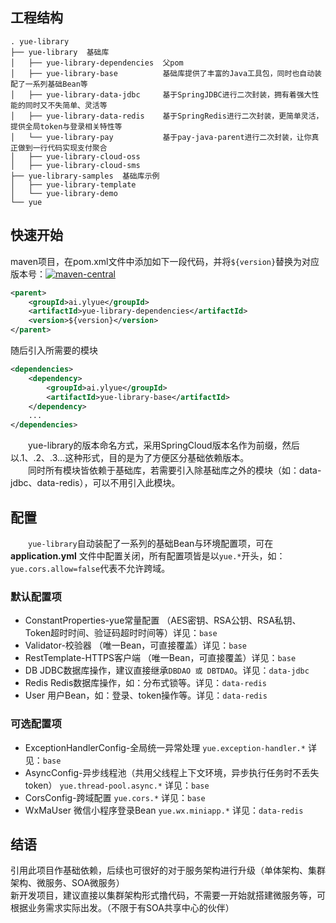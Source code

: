 ## 工程结构

```
. yue-library
├── yue-library  基础库
│   ├── yue-library-dependencies  父pom
│   ├── yue-library-base          基础库提供了丰富的Java工具包，同时也自动装配了一系列基础Bean等
│   ├── yue-library-data-jdbc     基于SpringJDBC进行二次封装，拥有着强大性能的同时又不失简单、灵活等
│   ├── yue-library-data-redis    基于SpringRedis进行二次封装，更简单灵活，提供全局token与登录相关特性等
│   └── yue-library-pay           基于pay-java-parent进行二次封装，让你真正做到一行代码实现支付聚合
│   ├── yue-library-cloud-oss
│   ├── yue-library-cloud-sms
├── yue-library-samples  基础库示例
│   ├── yue-library-template
│   └── yue-library-demo
└── yue
```

## 快速开始
maven项目，在pom.xml文件中添加如下一段代码，并将`${version}`替换为对应版本号：[![maven-central](https://img.shields.io/maven-central/v/ai.ylyue/yue-library-dependencies.svg?label=Maven%20Central)](https://maven-badges.herokuapp.com/maven-central/ai.ylyue/yue-library-dependencies)
```xml
<parent>
	<groupId>ai.ylyue</groupId>
	<artifactId>yue-library-dependencies</artifactId>
	<version>${version}</version>
</parent>
```
随后引入所需要的模块
```xml
<dependencies>
	<dependency>
		<groupId>ai.ylyue</groupId>
		<artifactId>yue-library-base</artifactId>
	</dependency>
	...
</dependencies>
```
　　yue-library的版本命名方式，采用SpringCloud版本名作为前缀，然后以.1、.2、.3...这种形式，目的是为了方便区分基础依赖版本。<br>
　　同时所有模块皆依赖于基础库，若需要引入除基础库之外的模块（如：data-jdbc、data-redis），可以不用引入此模块。

## 配置
　　`yue-library`自动装配了一系列的基础Bean与环境配置项，可在 <b>application.yml</b> 文件中配置关闭，所有配置项皆是以`yue.*`开头，如：`yue.cors.allow=false`代表不允许跨域。

### 默认配置项
- ConstantProperties-yue常量配置 （AES密钥、RSA公钥、RSA私钥、Token超时时间、验证码超时时间等）详见：`base`
- Validator-校验器 （唯一Bean，可直接覆盖）详见：`base`
- RestTemplate-HTTPS客户端 （唯一Bean，可直接覆盖）详见：`base`
- DB JDBC数据库操作，建议直接继承`DBDAO 或 DBTDAO`。详见：`data-jdbc`
- Redis Redis数据库操作，如：分布式锁等。详见：`data-redis`
- User 用户Bean，如：登录、token操作等。详见：`data-redis`

### 可选配置项
- ExceptionHandlerConfig-全局统一异常处理 `yue.exception-handler.*` 详见：`base`
- AsyncConfig-异步线程池（共用父线程上下文环境，异步执行任务时不丢失token） `yue.thread-pool.async.*` 详见：`base`
- CorsConfig-跨域配置 `yue.cors.*` 详见：`base`
- WxMaUser 微信小程序登录Bean `yue.wx.miniapp.*` 详见：`data-redis`

## 结语
引用此项目作基础依赖，后续也可很好的对于服务架构进行升级（单体架构、集群架构、微服务、SOA微服务）<br>
新开发项目，建议直接以集群架构形式撸代码，不需要一开始就搭建微服务等，可根据业务需求实际出发。（不限于有SOA共享中心的伙伴）